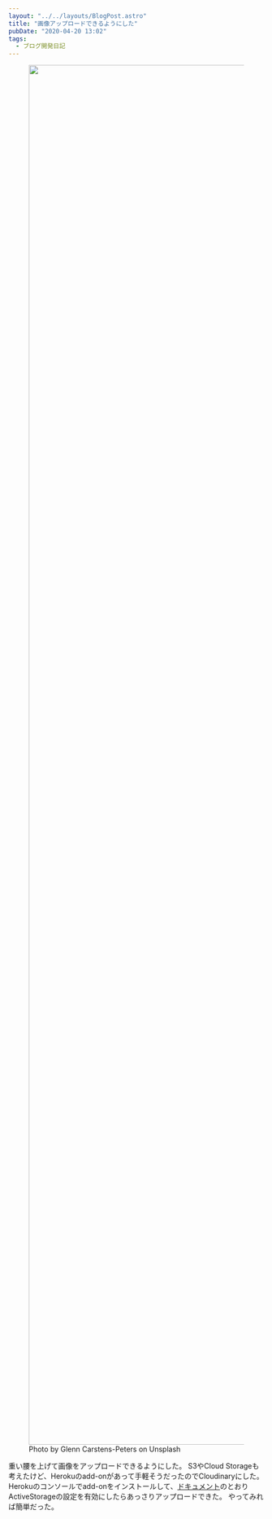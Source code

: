 ```yaml
---
layout: "../../layouts/BlogPost.astro"
title: "画像アップロードできるようにした"
pubDate: "2020-04-20 13:02"
tags:
  - ブログ開発日記
---
```

<action-text-attachment sgid="BAh7CEkiCGdpZAY6BkVUSSIvZ2lkOi8vYmxnL0FjdGl2ZVN0b3JhZ2U6OkJsb2IvMj9leHBpcmVzX2luBjsAVEkiDHB1cnBvc2UGOwBUSSIPYXR0YWNoYWJsZQY7AFRJIg9leHBpcmVzX2F0BjsAVDA=--dab412702704521b2d59307608a783c546ca9dc8" content-type="image/jpeg" url="http://oknm.jp/rails/active_storage/blobs/eyJfcmFpbHMiOnsibWVzc2FnZSI6IkJBaHBCdz09IiwiZXhwIjpudWxsLCJwdXIiOiJibG9iX2lkIn19--24a4273fa10163ea2301f6d59a205b716e2faa39/glenn-carstens-peters-npxXWgQ33ZQ-unsplash.jpg" filename="glenn-carstens-peters-npxXWgQ33ZQ-unsplash.jpg" filesize="620556" width="4076" height="2712" previewable="true" presentation="gallery" caption="Photo by Glenn Carstens-Peters on Unsplash"><figure class="attachment attachment--preview">
  <img width="4076" height="2712" src="http://oknm.jp/rails/active_storage/blobs/eyJfcmFpbHMiOnsibWVzc2FnZSI6IkJBaHBCdz09IiwiZXhwIjpudWxsLCJwdXIiOiJibG9iX2lkIn19--24a4273fa10163ea2301f6d59a205b716e2faa39/glenn-carstens-peters-npxXWgQ33ZQ-unsplash.jpg">
    <figcaption class="attachment__caption">
      Photo by Glenn Carstens-Peters on Unsplash
    </figcaption>
</figure></action-text-attachment>

重い腰を上げて画像をアップロードできるようにした。
S3やCloud Storageも考えたけど、Herokuのadd-onがあって手軽そうだったのでCloudinaryにした。
Herokuのコンソールでadd-onをインストールして、[ドキュメント](https://cloudinary.com/documentation/rails_integration)のとおりActiveStorageの設定を有効にしたらあっさりアップロードできた。
やってみれば簡単だった。
